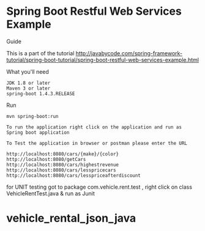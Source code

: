 # Spring Boot Restful Web Services Example

Guide

This is a part of the tutorial http://javabycode.com/spring-framework-tutorial/spring-boot-tutorial/spring-boot-restful-web-services-example.html

What you'll need

    JDK 1.8 or later
    Maven 3 or later
    spring-boot 1.4.3.RELEASE


Run

    mvn spring-boot:run

    To run the application right click on the application and run as Spring boot application

    To Test the application in browser or postman please enter the URL
    
    http://localhost:8080/cars/{make}/{color} 
    http://localhost:8080/getCars
    http://localhost:8080/cars/highestrevenue
    http://localhost:8080/cars/lesspricecars
    http://localhost:8080/cars/lesspriceafterdiscount


for UNIT testing got to package com.vehicle.rent.test , right click on class VehicleRentTest.java & run as Junit

# vehicle_rental_json_java
